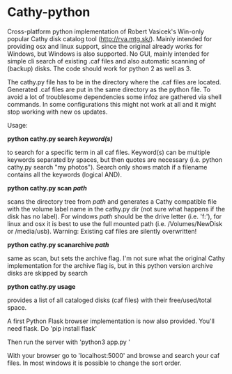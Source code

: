 # Cathy-python
Cross-platform python implementation of Robert Vasicek's Win-only popular Cathy disk catalog tool (http://rva.mtg.sk/). Mainly intended for providing osx and linux support, since the original already works for Windows, but Windows is also supported. No GUI, mainly intended for simple cli search of existing .caf files and also automatic scanning of (backup) disks. The code should work for python 2 as well as 3.

The cathy.py file has to be in the directory where the .caf files are located. Generated .caf files are put in the same directory as the python file. To avoid a lot of troublesome dependencies some infoz are gathered via shell commands. In some configurations this might not work at all and it might stop working with new os updates.

Usage:

<b>python cathy.py search <i>keyword(s)</i></b>
  
  to search for a specific term in all caf files. Keyword(s) can be multiple keywords separated by spaces, but then quotes are necessary
  (i.e. python cathy.py search "my photos"). Search only shows match if a filename contains all the keywords (logical AND).
  
<b>python cathy.py scan <i>path</i></b>
  
  scans the directory tree from <i>path</i> and generates a Cathy compatible file with the volume label name in the cathy.py dir (not sure what happens if the disk has no label). For windows <i>path</i> should be the drive letter (i.e. 'f:'), for linux and osx it is best to use the full mounted path (i.e. /Volumes/NewDisk or /media/usb). Warning: Existing caf files are silently overwritten!
  
<b>python cathy.py scanarchive <i>path</i></b>
  
  same as scan, but sets the archive flag. I'm not sure what the original Cathy implementation for the archive flag is,
  but in this python version archive disks are skipped by search

<b>python cathy.py usage</b>

  provides a list of all cataloged disks (caf files) with their free/used/total space.

A first Python Flask browser implementation is now also provided. You'll need flask. Do 'pip install flask'

Then run the server with 'python3 app.py <path-to-caf-files>'

With your browser go to 'localhost:5000' and browse and search your caf files. In most windows it is possible to change the sort order.



